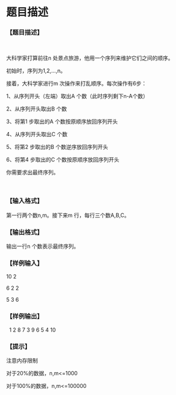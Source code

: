 # 题目描述


<h3>
【题目描述】
</h3>
<p>
<br/>
</p>
<p>
大科学家打算前往n 处景点旅游，他用一个序列来维护它们之间的顺序。
</p>
<p>
初始时，序列为1,2,...,n。
</p>
<p>
接着，大科学家进行m 次操作来打乱顺序。每次操作有6步： 
</p>
<p>
1、从序列开头（左端）取出A 个数（此时序列剩下n-A个数） 
</p>
<p>
2、从序列开头取出B 个数
</p>
<p>
3、将第1 步取出的A 个数按原顺序放回序列开头
</p>
<p>
4、从序列开头取出C 个数
</p>
<p>
5、将第2 步取出的B 个数逆序放回序列开头
</p>
<p>
6、将第4 步取出的C 个数按原顺序放回序列开头
</p>
<p>
你需要求出最终序列。
</p>
<p>
<br/>
</p>
<h3>
【输入格式】
</h3>
<p>
第一行两个数n,m。接下来m 行，每行三个数A,B,C。
</p>
<h3>
【输出格式】
</h3>
<p>
输出一行n 个数表示最终序列。
</p>
<h3>
【样例输入】
</h3>
<p>
10 2
</p>
<p>
6 2 2
</p>
<p>
5 3 6
</p>
<h3>
【样例输出】
</h3>
<div>
  1 2 8 7 3 9 6 5 4 10<br/>
</div>
<h3>
【提示】
</h3>
<p>
注意内存限制
</p>
<p>
对于20%的数据，n,m&lt;=1000
</p>
<p>
对于100%的数据，n,m&lt;=100000
</p>
